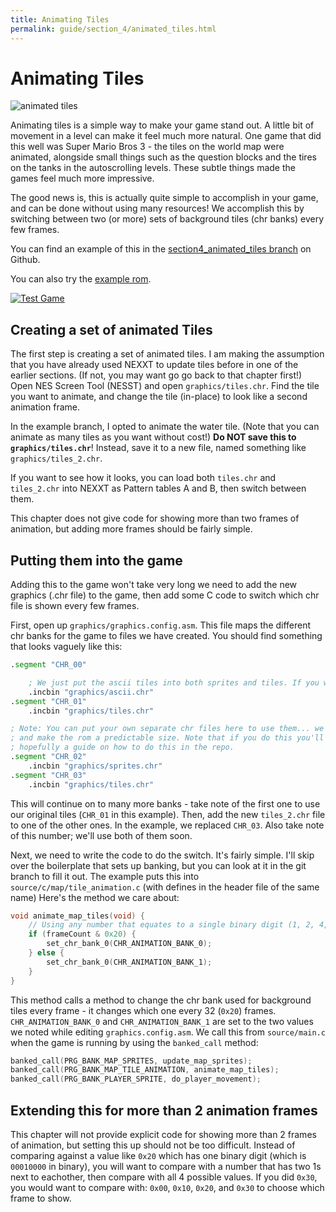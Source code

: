 ```yaml
---
title: Animating Tiles
permalink: guide/section_4/animated_tiles.html
---
```

# Animating Tiles

![animated tiles](../images/animated_tiles.gif)

Animating tiles is a simple way to make your game stand out. A little bit of movement in a level can make
it feel much more natural. One game that did this well was Super Mario Bros 3 - the tiles on the world
map were animated, alongside small things such as the question blocks and the tires on the tanks in the
autoscrolling levels. These subtle things made the games feel much more impressive.

The good news is, this is actually quite simple to accomplish in your game, and can be done without
using many resources! We accomplish this by switching between two (or more) sets of background tiles
(chr banks) every few frames. 

You can find an example of this in the 
[section4_animated_tiles branch](https://github.com/cppchriscpp/nes-starter-kit/compare/section4_animated_tiles) on Github.

You can also try the [example rom](https://s3.amazonaws.com/nes-starter-kit/section4_animated_tiles/starter.latest.nes).

<a href="https://cppchriscpp.github.io/nes-starter-kit//guide/section_4/animated_tiles.html" data-emulator-branch="section4_animated_tiles">
    <img alt="Test Game" src="../images/button_test-rom.png" style="margin:auto; display: block;" >
</a>

## Creating a set of animated Tiles

The first step is creating a set of animated tiles. I am making the assumption that you have already used
NEXXT to update tiles before in one of the earlier sections. (If not, you may want go go back to that 
chapter first!) Open NES Screen Tool (NESST) and open `graphics/tiles.chr`. Find the tile you want to 
animate, and change the tile (in-place) to look like a second animation frame. 

In the example branch, I opted to animate the water tile. (Note that you can animate as many tiles as
you want without cost!) **Do NOT save this to `graphics/tiles.chr`**! Instead, save it to a new file, 
named something like `graphics/tiles_2.chr`. 

If you want to see how it looks, you can load both `tiles.chr` and `tiles_2.chr` into NEXXT as Pattern
tables A and B, then switch between them. 

This chapter does not give code for showing more than two frames of animation, but adding more frames
should be fairly simple. 

## Putting them into the game

Adding this to the game won't take very long we need to add the new graphics (.chr file) to the game,
then add some C code to switch which chr file is shown every few frames. 

First, open up `graphics/graphics.config.asm`. This file maps the different chr banks
for the game to files we have created.
You should find something that looks vaguely like this: 

```asm
.segment "CHR_00"

	; We just put the ascii tiles into both sprites and tiles. If you want to get more clever you could do something else.
	.incbin "graphics/ascii.chr"
.segment "CHR_01"
	.incbin "graphics/tiles.chr"

; Note: You can put your own separate chr files here to use them... we only use 3 in the demo. This is to avoid warnings,
; and make the rom a predictable size. Note that if you do this you'll have to tweak the engine to support it! There's
; hopefully a guide on how to do this in the repo.
.segment "CHR_02"
	.incbin "graphics/sprites.chr"
.segment "CHR_03"
	.incbin "graphics/tiles.chr"
```

This will continue on to many more banks - take note of the first one to use our original tiles (`CHR_01` in this 
example). Then, add the new `tiles_2.chr` file to one of the other ones. In the example, we replaced `CHR_03`. 
Also take note of this number; we'll use both of them soon. 

Next, we need to write the code to do the switch. It's fairly simple. I'll skip over the boilerplate that
sets up banking, but you can look at it in the git branch to fill it out. The example puts this into 
`source/c/map/tile_animation.c` (with defines in the header file of the same name) Here's the method we care about: 

```c
void animate_map_tiles(void) {
    // Using any number that equates to a single binary digit (1, 2, 4, 8, 16, 32, 64, 128) should result in a constant animation.
    if (frameCount & 0x20) {
        set_chr_bank_0(CHR_ANIMATION_BANK_0);
    } else {
        set_chr_bank_0(CHR_ANIMATION_BANK_1);
    }
}
```

This method calls a method to change the chr bank used for background tiles every frame - it changes which one every
32 (`0x20`) frames. `CHR_ANIMATION_BANK_0` and `CHR_ANIMATION_BANK_1` are set to the two values we noted while editing
`graphics.config.asm`. We call this from `source/main.c` when the game is running by using the 
`banked_call` method: 

```c
banked_call(PRG_BANK_MAP_SPRITES, update_map_sprites);
banked_call(PRG_BANK_MAP_TILE_ANIMATION, animate_map_tiles);
banked_call(PRG_BANK_PLAYER_SPRITE, do_player_movement);
```

## Extending this for more than 2 animation frames

This chapter will not provide explicit code for showing more than 2 frames of animation, but setting this up should
not be too difficult. Instead of comparing against a value like `0x20` which has one binary digit (which is `00010000`
in binary), you will want to compare with a number that has two 1s next to eachother, then compare with all 4 possible
values. If you did `0x30`, you  would want to compare with: `0x00`, `0x10`, `0x20`, and `0x30` to choose which
frame to show. 